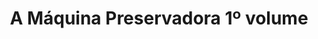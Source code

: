 ---
Numero: 387
title: A Máquina Preservadora 1º volume
Autor: Philip K Dick
Co-autor: 
Ano-de-Publicacao: 1989
Titulo-original: The Preserving Machine
Tradutor: Raul de Sousa Machado
Co-tradutor: 
Ano-de-edicao: 1969
alias: Philip-K-Dick
Autor2-alias: 
Tradutor1-alias: Raul-de-Sousa-Machado
Tradutor2-alias: 
Titulo-link: 387-A-Maquina-Preservadora-1-volume
Capa: 
pags: 
Capa-link: 
---